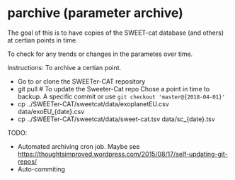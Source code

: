 # parchive (parameter archive)

The goal of this is to have copies of the SWEET-cat database (and others) at certian points in time.



To check for any trends or changes in the parametes over time.


Instructions:
To archive a certian point.
- Go to or clone the SWEETer-CAT repository
- git pull   # To update the Sweeter-Cat repo
Chose a point in time to backup. A specific commit or use `git checkout 'master@{2018-04-01}'`
- cp ../SWEETer-CAT/sweetcat/data/exoplanetEU.csv data/exoEU_{date}.csv
- cp ../SWEETer-CAT/sweetcat/data/sweet-cat.tsv data/sc_{date}.tsv


TODO:
- Automated archiving cron job. Maybe see https://thoughtsimproved.wordpress.com/2015/08/17/self-updating-git-repos/
- Auto-commiting

